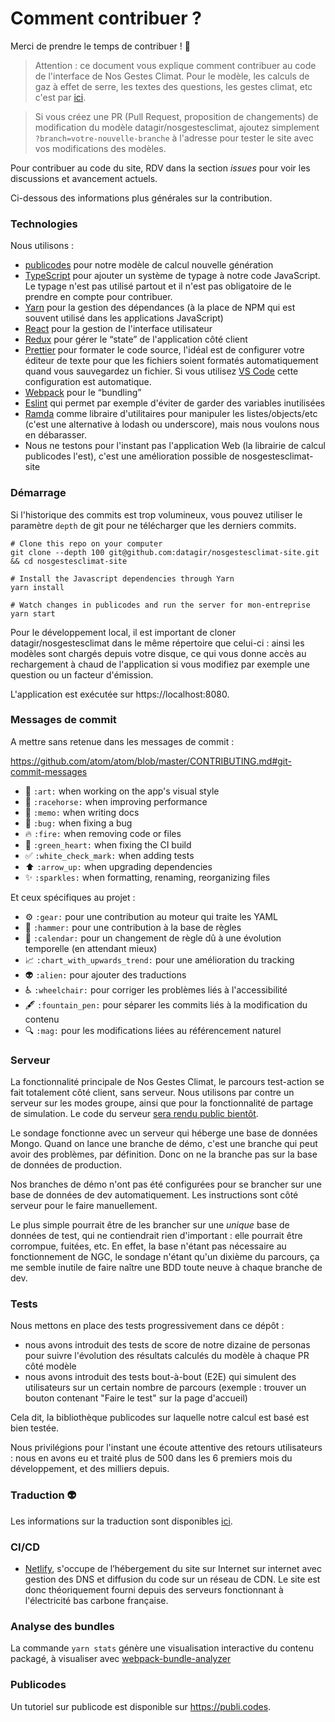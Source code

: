 # Comment contribuer ?

Merci de prendre le temps de contribuer ! 🎉

> Attention : ce document vous explique comment contribuer au code de l'interface de Nos Gestes Climat. Pour le modèle, les calculs de gaz à effet de serre, les textes des questions, les gestes climat, etc c'est par [ici](https://github.com/datagir/nosgestesclimat/blob/master/CONTRIBUTING.md).

> Si vous créez une PR (Pull Request, proposition de changements) de modification du modèle datagir/nosgestesclimat, ajoutez simplement `?branch=votre-nouvelle-branche` à l'adresse pour tester le site avec vos modifications des modèles.

Pour contribuer au code du site, RDV dans la section _issues_ pour voir les discussions et avancement actuels.

Ci-dessous des informations plus générales sur la contribution.

### Technologies

Nous utilisons :

-   [publicodes](https://publi.codes) pour notre modèle de calcul nouvelle génération
-   [TypeScript](https://www.typescriptlang.org) pour ajouter un système de typage à notre code JavaScript. Le typage n'est pas utilisé partout et il n'est pas obligatoire de le prendre en compte pour contribuer.
-   [Yarn](https://yarnpkg.com/fr) pour la gestion des dépendances (à la place de NPM qui est souvent utilisé dans les applications JavaScript)
-   [React](https://reactjs.org) pour la gestion de l'interface utilisateur
-   [Redux](https://redux.js.org) pour gérer le “state” de l'application côté client
-   [Prettier](https://prettier.io/) pour formater le code source, l'idéal est de configurer votre éditeur de texte pour que les fichiers soient formatés automatiquement quand vous sauvegardez un fichier. Si vous utilisez [VS Code](https://code.visualstudio.com/) cette configuration est automatique.
-   [Webpack](https://webpack.js.org) pour le “bundling”
-   [Eslint](http://eslint.org) qui permet par exemple d'éviter de garder des variables inutilisées
-   [Ramda](https://ramdajs.com) comme libraire d'utilitaires pour manipuler les listes/objects/etc (c'est une alternative à lodash ou underscore), mais nous voulons nous en débarasser.
-   Nous ne testons pour l'instant pas l'application Web (la librairie de calcul publicodes l'est), c'est une amélioration possible de nosgestesclimat-site

### Démarrage

Si l'historique des commits est trop volumineux, vous pouvez utiliser le paramètre `depth` de git pour ne télécharger que les derniers commits.

```
# Clone this repo on your computer
git clone --depth 100 git@github.com:datagir/nosgestesclimat-site.git && cd nosgestesclimat-site

# Install the Javascript dependencies through Yarn
yarn install

# Watch changes in publicodes and run the server for mon-entreprise
yarn start
```

Pour le développement local, il est important de cloner datagir/nosgestesclimat dans le même répertoire que celui-ci : ainsi les modèles sont chargés depuis votre disque, ce qui vous donne accès au rechargement à chaud de l'application si vous modifiez par exemple une question ou un facteur d'émission.

L'application est exécutée sur https://localhost:8080.

### Messages de commit

A mettre sans retenue dans les messages de commit :

https://github.com/atom/atom/blob/master/CONTRIBUTING.md#git-commit-messages

-   🎨 `:art:` when working on the app's visual style
-   🐎 `:racehorse:` when improving performance
-   📝 `:memo:` when writing docs
-   🐛 `:bug:` when fixing a bug
-   🔥 `:fire:` when removing code or files
-   💚 `:green_heart:` when fixing the CI build
-   ✅ `:white_check_mark:` when adding tests
-   ⬆️ `:arrow_up:` when upgrading dependencies
-   :sparkles: `:sparkles:` when formatting, renaming, reorganizing files

Et ceux spécifiques au projet :

-   :gear: `:gear:` pour une contribution au moteur qui traite les YAML
-   :hammer: `:hammer:` pour une contribution à la base de règles
-   :calendar: `:calendar:` pour un changement de règle dû à une évolution temporelle (en attendant mieux)
-   :chart_with_upwards_trend: `:chart_with_upwards_trend:` pour une amélioration du tracking
-   :alien: `:alien:` pour ajouter des traductions
-   :wheelchair: `:wheelchair:` pour corriger les problèmes liés à l'accessibilité
-   :fountain_pen: `:fountain_pen:` pour séparer les commits liés à la modification du contenu
-   :mag: `:mag:` pour les modifications liées au référencement naturel

### Serveur

La fonctionnalité principale de Nos Gestes Climat, le parcours test-action se fait totalement côté client, sans serveur. Nous utilisons par contre un serveur sur les modes groupe, ainsi que pour la fonctionnalité de partage de simulation. Le code du serveur [sera rendu public bientôt](https://github.com/datagir/nosgestesclimat-site/issues/1100).

Le sondage fonctionne avec un serveur qui héberge une base de données Mongo. Quand on lance une branche de démo, c'est une branche qui peut avoir des problèmes, par définition. Donc on ne la branche pas sur la base de données de production.

Nos branches de démo n'ont pas été configurées pour se brancher sur une base de données de dev automatiquement. Les instructions sont côté serveur pour le faire manuellement. 

Le plus simple pourrait être de les brancher sur une *unique* base de données de test, qui ne contiendrait rien d'important : elle pourrait être corrompue, fuitées, etc. En effet, la base n'étant pas nécessaire au fonctionnement de NGC, le sondage n'étant qu'un dixième du parcours, ça me semble inutile de faire naître une BDD toute neuve à chaque branche de dev. 


### Tests

Nous mettons en place des tests progressivement dans ce dépôt : 
- nous avons introduit des tests de score de notre dizaine de personas pour suivre l'évolution des résultats calculés du modèle à chaque PR côté modèle
- nous avons introduit des tests bout-à-bout (E2E) qui simulent des utilisateurs sur un certain nombre de parcours (exemple : trouver un bouton contenant "Faire le test" sur la page d'accueil)

Cela dit, la bibliothèque publicodes sur laquelle notre calcul est basé est bien testée.

Nous privilégions pour l'instant une écoute attentive des retours utilisateurs : nous en avons eu et traité plus de 500 dans les 6 premiers mois du développement, et des milliers depuis. 

### Traduction 👽

Les informations sur la traduction sont disponibles [ici](./docs/translating.md).

### CI/CD

-   [Netlify](https://www.netlify.com/), s'occupe de l’hébergement du site sur Internet sur internet avec gestion des DNS et diffusion du code sur un réseau de CDN. Le site est donc théoriquement fourni depuis des serveurs fonctionnant à l'électricité bas carbone française.

### Analyse des bundles

La commande `yarn stats` génère une visualisation interactive du contenu packagé, à visualiser avec [webpack-bundle-analyzer](https://github.com/webpack-contrib/webpack-bundle-analyzer)

### Publicodes

Un tutoriel sur publicode est disponible sur https://publi.codes.
